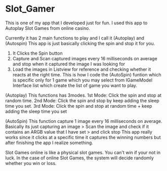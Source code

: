 # Slot_Gamer

This is one of my app that I developed just for fun. I used this app to Autoplay Slot Games from online casino.

Currently it has 2 main functions to play and I call it (Autoplay) and (Autospin)
This app is just basically clicking the spin and stop it for you.
1. It Clicks the Spin button 
2. Capture and Scan captured images every 16 milliseconds on average and stop when it captured the image I was looking for
3. Load the images in Listview for reference and checking whether it reacts at the right time.
This is how I code the (AutoSpin) funtion which is specific only for 1 game which you may select from IGameModel Interface list which create the list of game you want to play.

(Autoplay) This functions has 3modes.
  1st Mode: Click the spin and stop at random time.
  2nd Mode: Click the spin and stop by keep adding the sleep time you set.
  3rd Mode: Click the spin and stop at random time + keep adding the sleep time you set
  
(AutoSpin) This function capture 1 image every 16 milliseconds on average.
Basically its just capturing an image > Scan the image and check if it contains an ARGB value that I have set > and click stop
This app really works since it clicks at a specific time it captures the winning numbers but after finishing the app I realize something.

Slot Games online is like a physical slot games. You can't win if your not in luck.
In the case of online Slot Games, the system will decide randomly whether you win or loss.
